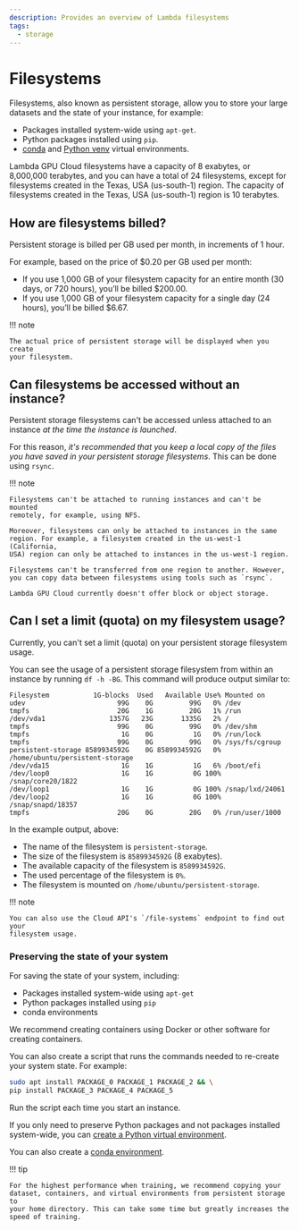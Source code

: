```yaml
---
description: Provides an overview of Lambda filesystems
tags:
  - storage
---
```


# Filesystems

Filesystems, also known as persistent storage, allow you to store your large
datasets and the state of your instance, for example:

*  Packages installed system-wide using `apt-get`.
*  Python packages installed using `pip`.
*  [conda](../education/programming/virtual-environments-containers.md#creating-a-conda-virtual-environment)
   and
   [Python venv](../education/programming/virtual-environments-containers.md#creating-a-python-virtual-environment)
   virtual environments.

Lambda GPU Cloud filesystems have a capacity of 8 exabytes, or 8,000,000
terabytes, and you can have a total of 24 filesystems, except for filesystems
created in the Texas, USA (us-south-1) region. The capacity of filesystems
created in the Texas, USA (us-south-1) region is 10 terabytes.

## How are filesystems billed?

Persistent storage is billed per GB used per month, in increments of 1 hour.

For example, based on the price of $0.20 per GB used per month:

*  If you use 1,000 GB of your filesystem capacity for an entire month (30
   days, or 720 hours), you’ll be billed $200.00.
*  If you use 1,000 GB of your filesystem capacity for a single day (24
hours), you’ll be billed $6.67.

!!! note

    The actual price of persistent storage will be displayed when you create
    your filesystem.

## Can filesystems be accessed without an instance?

Persistent storage filesystems can't be accessed unless attached to an
instance _at the time the instance is launched_.

For this reason, _it's recommended that you keep a local copy of the files
you have saved in your persistent storage filesystems_. This can be done
using `rsync`.

!!! note

    Filesystems can't be attached to running instances and can't be mounted
    remotely, for example, using NFS.

    Moreover, filesystems can only be attached to instances in the same
    region. For example, a filesystem created in the us-west-1 (California,
    USA) region can only be attached to instances in the us-west-1 region.

    Filesystems can't be transferred from one region to another. However,
    you can copy data between filesystems using tools such as `rsync`.

    Lambda GPU Cloud currently doesn't offer block or object storage.

## Can I set a limit (quota) on my filesystem usage?

Currently, you can't set a limit (quota) on your persistent storage filesystem
usage.

You can see the usage of a persistent storage filesystem from within an
instance by running `df -h -BG`. This command will produce output similar to:

```{.text .no-copy}
Filesystem           1G-blocks  Used   Available Use% Mounted on
udev                       99G    0G         99G   0% /dev
tmpfs                      20G    1G         20G   1% /run
/dev/vda1                1357G   23G       1335G   2% /
tmpfs                      99G    0G         99G   0% /dev/shm
tmpfs                       1G    0G          1G   0% /run/lock
tmpfs                      99G    0G         99G   0% /sys/fs/cgroup
persistent-storage 8589934592G    0G 8589934592G   0% /home/ubuntu/persistent-storage
/dev/vda15                  1G    1G          1G   6% /boot/efi
/dev/loop0                  1G    1G          0G 100% /snap/core20/1822
/dev/loop1                  1G    1G          0G 100% /snap/lxd/24061
/dev/loop2                  1G    1G          0G 100% /snap/snapd/18357
tmpfs                      20G    0G         20G   0% /run/user/1000
```

In the example output, above:

* The name of the filesystem is `persistent-storage`.
* The size of the filesystem is `8589934592G` (8 exabytes).
* The available capacity of the filesystem is `8589934592G`.
* The used percentage of the filesystem is `0%`.
* The filesystem is mounted on `/home/ubuntu/persistent-storage`.

!!! note

    You can also use the Cloud API's `/file-systems` endpoint to find out your
    filesystem usage.

### Preserving the state of your system

For saving the state of your system, including:

* Packages installed system-wide using `apt-get`
* Python packages installed using `pip`
* conda environments

We recommend creating containers using Docker or other software for creating
containers.

You can also create a script that runs the commands needed to re-create your
system state. For example:

```bash
sudo apt install PACKAGE_0 PACKAGE_1 PACKAGE_2 && \
pip install PACKAGE_3 PACKAGE_4 PACKAGE_5
```

Run the script each time you start an instance.

If you only need to preserve Python packages and not packages installed
system-wide, you can
[create a Python virtual environment](../education/programming/virtual-environments-containers.md#creating-a-python-virtual-environment).

You can also create a
[conda environment](../education/programming/virtual-environments-containers.md#creating-a-conda-virtual-environment).

!!! tip

    For the highest performance when training, we recommend copying your
    dataset, containers, and virtual environments from persistent storage to
    your home directory. This can take some time but greatly increases the
    speed of training.
